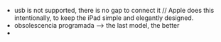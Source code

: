 * usb is not supported, there is no gap to connect it // Apple does this intentionally, to keep the iPad simple and elegantly designed.
* obsolescencia programada --> the last model, the better
* 